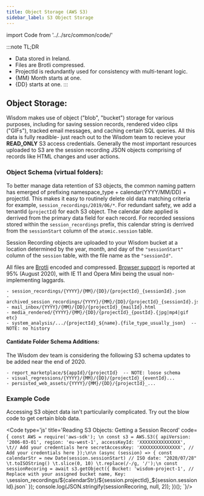```yaml
---
title: Object Storage (AWS S3)
sidebar_label: S3 Object Storage
---
```



import Code from '../../src/common/code/'


:::note TL;DR
- Data stored in Ireland.<br/>
- Files are Brotli compressed.<br/>
- ProjectId is redundantly used for consistency with multi-tenant logic.<br/>
- {MM} Month starts at one.<br/>
- {DD} starts at one.
:::


## Object Storage:

Wisdom makes use of object ("blob", "bucket") storage for various purposes, including for saving session records, rendered video clips ("GIFs"), tracked email messages, and caching certain SQL queries. All this data is fully readible- just reach out to the Wisdom team to recieve your **READ_ONLY** S3 access credentials. Generally the most important resources uploaded to S3 are the session recording JSON objects comprising of records like HTML changes and user actions.


### Object Schema (virtual folders):
To better manage data retention of S3 objects, the common naming pattern has emerged of prefixing namespace_type + calendar(YYYY/MM/DD) + projectId. This makes it easy to routinely delete old data matching criteria for example, `session_recordings/2019/06/*`. For redundant safety, we add a tenantId (`projectId`) for each S3 object. The calendar date applied is derrived from the primary data field for each record. For recorded sessions stored within the `session_recordings` prefix, this calendar string is derrived from the `sessionStart` column of the `atomic.session` table.

Session Recording objects are uploaded to your Wisdom bucket at a location determined by the year, month, and day of the `"sessionStart"` column of the `session` table, with the file name as the `"sessionId"`.

All files are [Brotli](https://en.wikipedia.org/wiki/Brotli) encoded and compressed. [Browser support](https://caniuse.com/#feat=brotli) is reported at 95% (August 2020), with IE 11 and Opera Mini being the usual non-implementing laggards.



```
- session_recordings/{YYYY}/{MM}/{DD}/{projectId}_{sessionId}.json
- archived_session_recordings/{YYYY}/{MM}/{DD}/{projectId}_{sessionId}.json
- mail_inbox/{YYYY}/{MM}/{DD}/{projectId}_{mailId}.html
- media_rendered/{YYYY}/{MM}/{DD}/{projectId}_{postId}.{jpg|mp4|gif etc}
- system_analysis/.../{projectId}_${name}.{file_type_usually_json}  -- NOTE: no history
```

#### Cantidate Folder Schema Additions:
The Wisdom dev team is considering the following S3 schema updates to be added near the end of 2020.
```
- report_marketplace/${appId}/{projectId}  -- NOTE: loose schema
- visual_regressions/{YYYY}/{MM}/{DD}/{projectId}_{eventId}...
- persisted_web_assets/{YYYY}/{MM}/{DD}/{projectId}_...
```


### Example Code

Accessing S3 object data isn't particularily complicated. Try out the blow code to get certain blob data.

<Code type='js' title='Reading S3 Objects: Getting a Session Record' code={`
const AWS = require('aws-sdk');
\n
const s3 = AWS.S3({
    apiVersion: '2006-03-01',
    region: 'eu-west-1',
    accessKeyId: 'XXXXXXXXXXXXXXX', \t// Add your credentials here
    secretAccessKey: 'XXXXXXXXXXXXXXX', // Add your credentials here
});\n\n
(async (session) => {
    const calendarStr = new Date(session.sessionStart) // ISO date: "2020/07/28"
    \t.toISOString()
    \t.slice(0, 10)
    \t.replace(/-/g, '/');\n
    const sessionRecoring = await s3.getObject({
        Bucket: 'wisdom-project-1', // Replace with your assigned bucket name,
        Key: \`session_recordings/\${calendarStr}/\${session.projectId}_\${session.sessionId}.json\`
    });
    console.log(JSON.stringify(sessionRecoring, null, 2));
})();
`}/>

